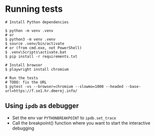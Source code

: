 # Running tests

```
# Install Python dependencies

$ python -m venv .venv 
# or
$ python3 -m venv .venv
$ source .venv/bin/activate
# or (from cmd.exe, not PowerShell)
$ .venv\Scripts\activate.bat
$ pip install -r requirements.txt

# Install browser
$ playwright install chromium

# Run the tests
# TODO: fix the URL
$ pytest -vs --browser=chromium --slowmo=1000 --headed --base-url=https://f.se1.hr.dmerej.info/
```

## Using `ipdb` as debugger

* Set the env var `PYTHONBREAKPOINT`  to `ipdb.set_trace`
* Call the breakpoint() function where you want to start the interactive debugging
